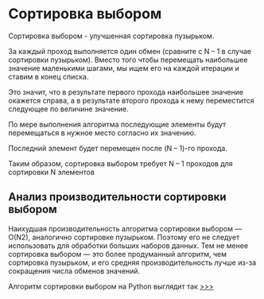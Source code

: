 # Сортировка выбором

Сортировка выбором - улучшенная сортировка пузырьком. 

За каждый проход выполняется один обмен (сравните с N – 1 в случае сортировки пузырьком). Вместо того чтобы перемещать наибольшее значение маленькими шагами, мы ищем его на каждой 
итерации и ставим в конец списка. 

Это значит, что в результате первого прохода наибольшее значение окажется справа, а в результате второго прохода к нему переместится следующее по величине значение.

По мере выполнения алгоритма последующие элементы будут перемещаться в нужное место согласно их значению.

Последний элемент будет перемещен после (N – 1)-го прохода.

Таким образом, сортировка выбором требует N – 1 проходов для сортировки N элементов

## Анализ производительности сортировки выбором

Наихудшая производительность алгоритма сортировки выбором — O(N2), аналогично сортировке пузырьком. Поэтому его не следует использовать для обработки больших наборов данных. Тем не менее сортировка выбором — это более продуманный алгоритм, чем сортировка пузырьком, и его средняя производительность лучше из-за сокращения числа обменов значений.

Алгоритм сортировки выбором на Python выглядит так [>>>](select_sort.py)
